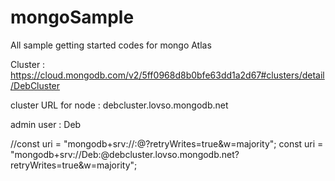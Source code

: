 # mongoSample
All sample getting started codes for mongo Atlas

Cluster : 
https://cloud.mongodb.com/v2/5ff0968d8b0bfe63dd1a2d67#clusters/detail/DebCluster

cluster URL for node :
debcluster.lovso.mongodb.net

admin user : 
Deb

//const uri = "mongodb+srv://<user>:<password>@<cluster-url>?retryWrites=true&w=majority";
const uri = "mongodb+srv://Deb:<password>@debcluster.lovso.mongodb.net?retryWrites=true&w=majority";
